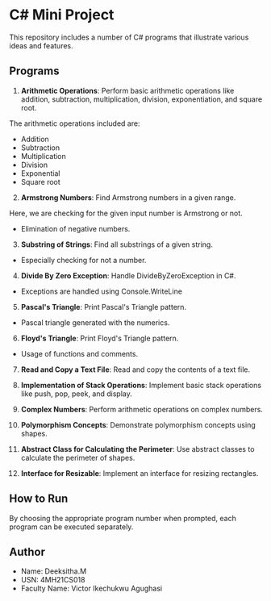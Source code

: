 # C# Mini Project

This repository includes a number of C# programs that illustrate various ideas and features.

## Programs

01. **Arithmetic Operations**: Perform basic arithmetic operations like addition, subtraction, multiplication, division, exponentiation, and square root.

The arithmetic operations included are:
 * Addition
 * Subtraction 
 * Multiplication 
 * Division 
 * Exponential
 * Square root


02. **Armstrong Numbers**: Find Armstrong numbers in a given range.

Here, we are checking for the given input number is Armstrong or not.
 * Elimination of negative numbers.


03. **Substring of Strings**: Find all substrings of a given string.
 * Especially checking for not a number.

  
04. **Divide By Zero Exception**: Handle DivideByZeroException in C#.
 * Exceptions are handled using Console.WriteLine
   
05. **Pascal's Triangle**: Print Pascal's Triangle pattern.
   * Pascal triangle generated with the numerics.

   
06. **Floyd's Triangle**: Print Floyd's Triangle pattern.
 * Usage of functions and comments.
   
07. **Read and Copy a Text File**: Read and copy the contents of a text file.

   
08. **Implementation of Stack Operations**: Implement basic stack operations like push, pop, peek, and display.

   
09. **Complex Numbers**: Perform arithmetic operations on complex numbers.

    
10. **Polymorphism Concepts**: Demonstrate polymorphism concepts using shapes.

    
11. **Abstract Class for Calculating the Perimeter**: Use abstract classes to calculate the perimeter of shapes.

    
12. **Interface for Resizable**: Implement an interface for resizing rectangles.

## How to Run

By choosing the appropriate program number when prompted, each program can be executed separately.

## Author

- Name: Deeksitha.M
- USN: 4MH21CS018
- Faculty Name: Victor Ikechukwu Agughasi
